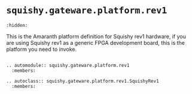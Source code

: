 # `squishy.gateware.platform.rev1`

```{toctree}
:hidden:
```
This is the Amaranth platform definition for Squishy rev1 hardware, if you are using
Squishy rev1 as a generic FPGA development board, this is the platform you need to invoke.

```{eval-rst}

.. automodule:: squishy.gateware.platform.rev1
  :members:

.. autoclass:: squishy.gateware.platform.rev1.SquishyRev1
  :members:

```

